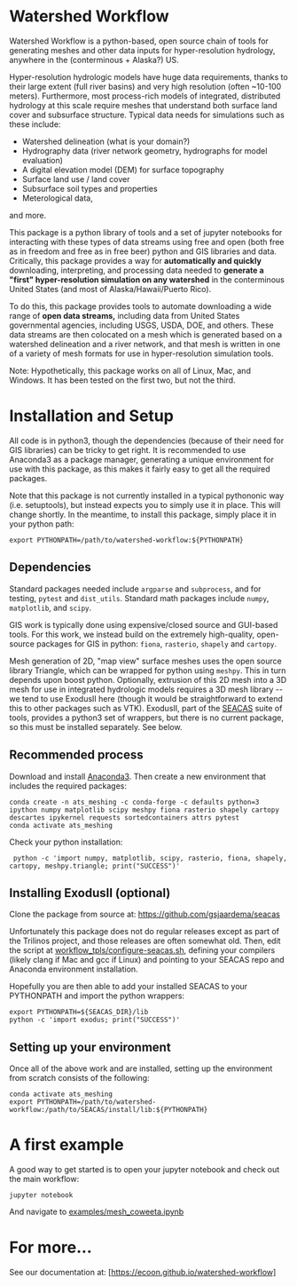 Watershed Workflow
===================

Watershed Workflow is a python-based, open source chain of tools for generating meshes and other data inputs for hyper-resolution hydrology, anywhere in the (conterminous + Alaska?) US.  

Hyper-resolution hydrologic models have huge data requirements, thanks to their large extent (full river basins) and very high resolution (often ~10-100 meters).  Furthermore, most process-rich models of integrated, distributed hydrology at this scale require meshes that understand both surface land cover and subsurface structure.  Typical data needs for simulations such as these include:

* Watershed delineation (what is your domain?)
* Hydrography data (river network geometry, hydrographs for model evaluation)
* A digital elevation model (DEM) for surface topography
* Surface land use / land cover
* Subsurface soil types and properties
* Meterological data,

and more.

This package is a python library of tools and a set of jupyter notebooks for interacting with these types of data streams using free and open (both free as in freedom and free as in free beer) python and GIS libraries and data.  Critically, this package provides a way for **automatically and quickly** downloading, interpreting, and processing data needed to **generate a "first" hyper-resolution simulation on any watershed** in the conterminous United States (and most of Alaska/Hawaii/Puerto Rico).

To do this, this package provides tools to automate downloading a wide range of **open data streams,** including data from United States governmental agencies, including USGS, USDA, DOE, and others.  These data streams are then colocated on a mesh which is generated based on a watershed delineation and a river network, and that mesh is written in one of a variety of mesh formats for use in hyper-resolution simulation tools.

Note: Hypothetically, this package works on all of Linux, Mac, and Windows.  It has been tested on the first two, but not the third.


Installation and Setup
========================
All code is in python3, though the dependencies (because of their need for GIS libraries) can be tricky to get right.  It is recommended to use Anaconda3 as a package manager, generating a unique environment for use with this package, as this makes it fairly easy to get all the required packages.

Note that this package is not currently installed in a typical pythononic way (i.e. setuptools), but instead expects you to simply use it in place.  This will change shortly.  In the meantime, to install this package, simply place it in your python path:

    export PYTHONPATH=/path/to/watershed-workflow:${PYTHONPATH}

Dependencies
------------

Standard packages needed include `argparse` and `subprocess`, and for testing, `pytest` and `dist_utils`. 
 Standard math packages include `numpy`, `matplotlib`, and `scipy`.

GIS work is typically done using expensive/closed source and GUI-based tools.  For this work, we instead build on the extremely high-quality, open-source packages for GIS in python: `fiona`, `rasterio`, `shapely` and `cartopy`.

Mesh generation of 2D, "map view" surface meshes uses the open source library Triangle, which can be wrapped for python using `meshpy`.  This in turn depends upon boost python.  Optionally, extrusion of this 2D mesh into a 3D mesh for use in integrated hydrologic models requires a 3D mesh library -- we tend to use ExodusII here (though it would be straightforward to extend this to other packages such as VTK).  ExodusII, part of the [SEACAS](https://github.com/gsjaardema/seacas) suite of tools, provides a python3 set of wrappers, but there is no current package, so this must be installed separately.  See below.

Recommended process
--------------------

Download and install [Anaconda3](https://www.anaconda.com/distribution/).  Then create a new environment that includes the required packages:

    conda create -n ats_meshing -c conda-forge -c defaults python=3 ipython numpy matplotlib scipy meshpy fiona rasterio shapely cartopy descartes ipykernel requests sortedcontainers attrs pytest
    conda activate ats_meshing


Check your python installation:

     python -c 'import numpy, matplotlib, scipy, rasterio, fiona, shapely, cartopy, meshpy.triangle; print("SUCCESS")'

Installing ExodusII (optional)
------------------------------

Clone the package from source at: https://github.com/gsjaardema/seacas

Unfortunately this package does not do regular releases except as part of the Trilinos project, and those releases are often somewhat old.  Then, edit the script at [workflow_tpls/configure-seacas.sh](../blob/master/workflow_tpls/configure-seacas.sh), defining your compilers (likely clang if Mac and gcc if Linux) and pointing to your SEACAS repo and Anaconda environment installation.

Hopefully you are then able to add your installed SEACAS to your PYTHONPATH and import the python wrappers:

    export PYTHONPATH=${SEACAS_DIR}/lib
    python -c 'import exodus; print("SUCCESS")'

Setting up your environment
---------------------------

Once all of the above work and are installed, setting up the environment from scratch consists of the following:

    conda activate ats_meshing
    export PYTHONPATH=/path/to/watershed-workflow:/path/to/SEACAS/install/lib:${PYTHONPATH}


A first example
================

A good way to get started is to open your jupyter notebook and check out the main workflow:

    jupyter notebook

And navigate to [examples/mesh_coweeta.ipynb](../blob/master/examples/mesh_coweeta.ipynb)


For more...
============

See our documentation at: [https://ecoon.github.io/watershed-workflow]
